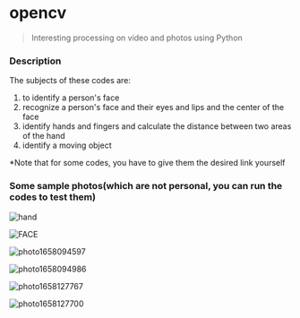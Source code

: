 # opencv

> Interesting processing on video and photos using Python

### Description
The subjects of these codes are:

1. to identify a person's face
2. recognize a person's face and their eyes and lips and the center of the face
3. identify hands and fingers and calculate the distance between two areas of the hand
4. identify a moving object

*Note that for some codes, you have to give them the desired link yourself

### Some sample photos(which are not personal, you can run the codes to test them)

![hand](https://user-images.githubusercontent.com/98982133/179424369-7ccfad0a-233f-4891-a2fe-e07673d11400.png)


![FACE](https://user-images.githubusercontent.com/98982133/179424561-ebcd830a-be9a-4627-92cd-330f1e6c9b2d.jpg)


![photo1658094597](https://user-images.githubusercontent.com/98982133/179426142-2342ae44-367b-4412-8727-e43f5a9afdad.jpeg)


![photo1658094986](https://user-images.githubusercontent.com/98982133/179426287-c42a3061-0515-433e-a1a8-cec5f131cc7c.jpeg)


![photo1658127767](https://user-images.githubusercontent.com/98982133/179459917-d8ddef66-a880-4764-9f1a-2cf1a3245c1c.jpeg)


![photo1658127700](https://user-images.githubusercontent.com/98982133/179459940-fb4414e2-4910-4619-85c8-aee9688675a7.jpeg)

